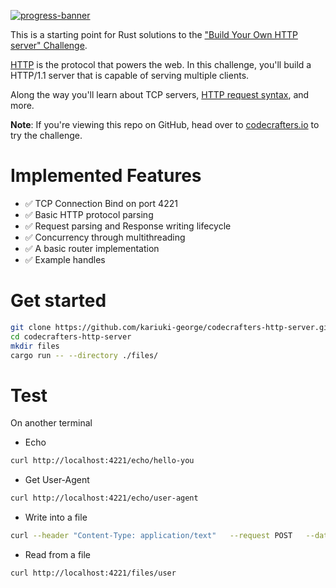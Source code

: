 [![progress-banner](https://backend.codecrafters.io/progress/http-server/dbbe22ab-bc9b-4fba-be70-ac26a8bbab11)](https://app.codecrafters.io/users/codecrafters-bot?r=2qF)

This is a starting point for Rust solutions to the
["Build Your Own HTTP server" Challenge](https://app.codecrafters.io/courses/http-server/overview).

[HTTP](https://en.wikipedia.org/wiki/Hypertext_Transfer_Protocol) is the
protocol that powers the web. In this challenge, you'll build a HTTP/1.1 server
that is capable of serving multiple clients.

Along the way you'll learn about TCP servers,
[HTTP request syntax](https://www.w3.org/Protocols/rfc2616/rfc2616-sec5.html),
and more.

**Note**: If you're viewing this repo on GitHub, head over to
[codecrafters.io](https://codecrafters.io) to try the challenge.

# Implemented Features

- ✅ TCP Connection Bind on port 4221
- ✅ Basic HTTP protocol parsing
- ✅ Request parsing and Response writing lifecycle
- ✅ Concurrency through multithreading
- ✅ A basic router implementation
- ✅ Example handles

# Get started

```bash
git clone https://github.com/kariuki-george/codecrafters-http-server.git
cd codecrafters-http-server
mkdir files
cargo run -- --directory ./files/
```

# Test

On another terminal

- Echo

```bash
curl http://localhost:4221/echo/hello-you
```

- Get User-Agent

```bash
curl http://localhost:4221/echo/user-agent
```

- Write into a file

```bash
curl --header "Content-Type: application/text"   --request POST   --data 'Hello from George🤭'   http://localhost:4221/files/user
```

- Read from a file

```bash
curl http://localhost:4221/files/user
```
